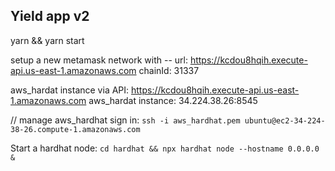 ## Yield app v2 ## 
yarn && yarn start

setup a new metamask network with --
url: https://kcdou8hqih.execute-api.us-east-1.amazonaws.com
chainId: 31337

aws_hardat instance via API:   https://kcdou8hqih.execute-api.us-east-1.amazonaws.com
aws_hardat instance:  34.224.38.26:8545

// manage aws_hardhat
sign in: 
`ssh -i aws_hardhat.pem ubuntu@ec2-34-224-38-26.compute-1.amazonaws.com`

Start a hardhat node: 
`cd hardhat && npx hardhat node --hostname 0.0.0.0 &`